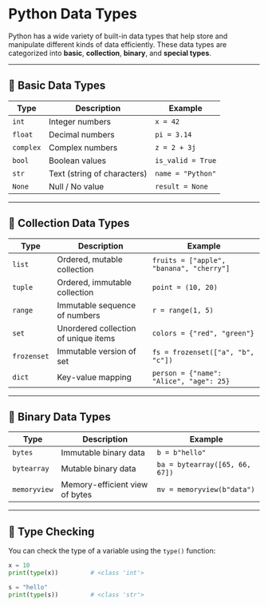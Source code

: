 # Python Data Types

Python has a wide variety of built-in data types that help store and manipulate different kinds of data efficiently. These data types are categorized into **basic**, **collection**, **binary**, and **special types**.

---

## 🔹 Basic Data Types

| Type     | Description                  | Example                         |
|----------|------------------------------|---------------------------------|
| `int`    | Integer numbers              | `x = 42`                        |
| `float`  | Decimal numbers              | `pi = 3.14`                     |
| `complex`| Complex numbers              | `z = 2 + 3j`                    |
| `bool`   | Boolean values               | `is_valid = True`              |
| `str`    | Text (string of characters)  | `name = "Python"`              |
| `None`   | Null / No value              | `result = None`                |

---

## 🔹 Collection Data Types

| Type      | Description                        | Example                                   |
|-----------|------------------------------------|-------------------------------------------|
| `list`    | Ordered, mutable collection        | `fruits = ["apple", "banana", "cherry"]` |
| `tuple`   | Ordered, immutable collection      | `point = (10, 20)`                        |
| `range`   | Immutable sequence of numbers      | `r = range(1, 5)`                         |
| `set`     | Unordered collection of unique items| `colors = {"red", "green"}`              |
| `frozenset`| Immutable version of set          | `fs = frozenset(["a", "b", "c"])`         |
| `dict`    | Key-value mapping                  | `person = {"name": "Alice", "age": 25}`  |

---

## 🔹 Binary Data Types

| Type       | Description                 | Example                                    |
|------------|-----------------------------|--------------------------------------------|
| `bytes`    | Immutable binary data       | `b = b"hello"`                             |
| `bytearray`| Mutable binary data         | `ba = bytearray([65, 66, 67])`             |
| `memoryview`| Memory-efficient view of bytes| `mv = memoryview(b"data")`              |

---

## 🔹 Type Checking

You can check the type of a variable using the `type()` function:

```python
x = 10
print(type(x))         # <class 'int'>

s = "hello"
print(type(s))         # <class 'str'>

